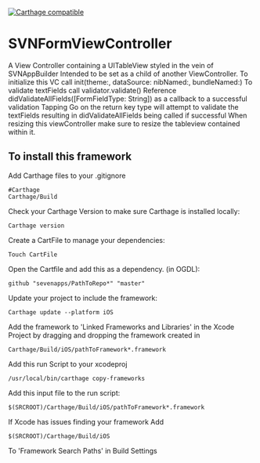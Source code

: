  [![Carthage compatible](https://img.shields.io/badge/Carthage-compatible-4BC51D.svg?style=flat)](https://github.com/Carthage/Carthage)

 # SVNFormViewController

A View Controller containing a UITableView styled in the vein of SVNAppBuilder
Intended to be set as a child of another ViewController.
To initialize this VC call init(theme:, dataSource: nibNamed:, bundleNamed:)
To validate textFields call validator.validate()
Reference didValidateAllFields([FormFieldType: String]) as a callback to a successful validation
Tapping Go on the return key type will attempt to validate the textFields resulting in didValidateAllFields being called if successful
When resizing this viewController make sure to resize the tableview contained within it.

## To install this framework

Add Carthage files to your .gitignore

    #Carthage
    Carthage/Build

Check your Carthage Version to make sure Carthage is installed locally:

    Carthage version

Create a CartFile to manage your dependencies:

    Touch CartFile

Open the Cartfile and add this as a dependency. (in OGDL):

    github "sevenapps/PathToRepo*" "master"

Update your project to include the framework:

    Carthage update --platform iOS

Add the framework to 'Linked Frameworks and Libraries' in the Xcode Project by dragging and dropping the framework created in

    Carthage/Build/iOS/pathToFramework*.framework

Add this run Script to your xcodeproj

    /usr/local/bin/carthage copy-frameworks

Add this input file to the run script:

    $(SRCROOT)/Carthage/Build/iOS/pathToFramework*.framework

If Xcode has issues finding your framework Add

    $(SRCROOT)/Carthage/Build/iOS

To 'Framework Search Paths' in Build Settings
